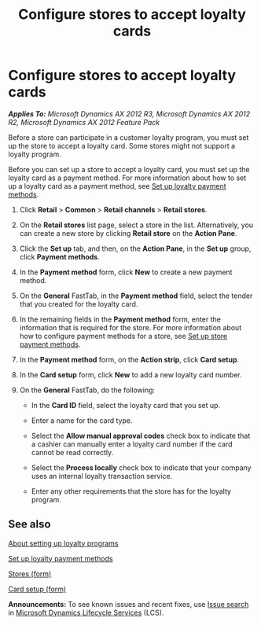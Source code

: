 ﻿---
title: Configure stores to accept loyalty cards
TOCTitle: Configure stores to accept loyalty cards
ms:assetid: 609728de-6d4d-438a-8251-37cfc6d48191
ms:mtpsurl: https://technet.microsoft.com/en-us/library/Hh597107(v=AX.60)
ms:contentKeyID: 39519156
ms.date: 04/25/2014
mtps_version: v=AX.60
---

# Configure stores to accept loyalty cards 


_**Applies To:** Microsoft Dynamics AX 2012 R3, Microsoft Dynamics AX 2012 R2, Microsoft Dynamics AX 2012 Feature Pack_

Before a store can participate in a customer loyalty program, you must set up the store to accept a loyalty card. Some stores might not support a loyalty program.

Before you can set up a store to accept a loyalty card, you must set up the loyalty card as a payment method. For more information about how to set up a loyalty card as a payment method, see [Set up loyalty payment methods](set-up-loyalty-payment-methods.md).

1.  Click **Retail** \> **Common** \> **Retail channels** \> **Retail stores**.

2.  On the **Retail stores** list page, select a store in the list. Alternatively, you can create a new store by clicking **Retail store** on the **Action Pane**.

3.  Click the **Set up** tab, and then, on the **Action Pane**, in the **Set up** group, click **Payment methods**.

4.  In the **Payment method** form, click **New** to create a new payment method.

5.  On the **General** FastTab, in the **Payment method** field, select the tender that you created for the loyalty card.

6.  In the remaining fields in the **Payment method** form, enter the information that is required for the store. For more information about how to configure payment methods for a store, see [Set up store payment methods](set-up-store-payment-methods.md).

7.  In the **Payment method** form, on the **Action strip**, click **Card setup**.

8.  In the **Card setup** form, click **New** to add a new loyalty card number.

9.  On the **General** FastTab, do the following:
    
      - In the **Card ID** field, select the loyalty card that you set up.
    
      - Enter a name for the card type.
    
      - Select the **Allow manual approval codes** check box to indicate that a cashier can manually enter a loyalty card number if the card cannot be read correctly.
    
      - Select the **Process locally** check box to indicate that your company uses an internal loyalty transaction service.
    
      - Enter any other requirements that the store has for the loyalty program.

## See also

[About setting up loyalty programs](about-setting-up-loyalty-programs.md)

[Set up loyalty payment methods](set-up-loyalty-payment-methods.md)

[Stores (form)](https://technet.microsoft.com/en-us/library/hh580646\(v=ax.60\))

[Card setup (form)](https://technet.microsoft.com/en-us/library/hh597124\(v=ax.60\))

  
**Announcements:** To see known issues and recent fixes, use [Issue search](http://go.microsoft.com/fwlink/?linkid=389258) in [Microsoft Dynamics Lifecycle Services](http://go.microsoft.com/fwlink/?linkid=306505) (LCS).

